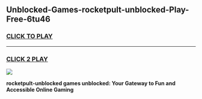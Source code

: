 
## Unblocked-Games-rocketpult-unblocked-Play-Free-6tu46
<h3>
<a href="https://premium76.site?title=rocketpult-unblocked&ref=19M">CLICK TO PLAY</a></h3>
<hr>

<h3>
<a href="https://premium76.site?title=rocketpult-unblocked&ref=19M">CLICK 2 PLAY</a>
  
</h3>

<a href="https://premium76.site?title=rocketpult-unblocked&ref=19M"><img src="https://clearcache.store/games.png"></a>


**rocketpult-unblocked games unblocked: Your Gateway to Fun and Accessible Online Gaming**
